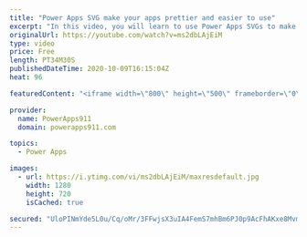 ```yaml
---
title: "Power Apps SVG make your apps prettier and easier to use"
excerpt: "In this video, you will learn to use Power Apps SVGs to make prettier and easier to use apps. These small HTML controls let you do everything from make scalable images to full fledge animated visuals. Imagine Power BI style visuals in Power Apps without all of the extra licensing. Cool stuff!  w3Schools"
originalUrl: https://youtube.com/watch?v=ms2dbLAjEiM
type: video
price: Free
length: PT34M30S
publishedDateTime: 2020-10-09T16:15:04Z
heat: 96

featuredContent: "<iframe width=\"800\" height=\"500\" frameborder=\"0\" src=\"https://www.youtube.com/embed/ms2dbLAjEiM\" allow=\"accelerometer; autoplay; encrypted-media; gyroscope; picture-in-picture\" allowfullscreen></iframe>"

provider:
  name: PowerApps911
  domain: powerapps911.com

topics:
  - Power Apps

images:
  - url: https://i.ytimg.com/vi/ms2dbLAjEiM/maxresdefault.jpg
    width: 1280
    height: 720
    isCached: true

secured: "UloPINmYde5L0u/Cq/oMr/3FFwjsX3uIA4FemS7mhBm6PJ0p9AcFhAKxe8Mvmg5vOgFRne2pywyHIZnX0LkBylpwr5IcZLKrwFTfBr6qQzkEf1HKugBqDl6MirDZCeCfXQ/PzHqa/m+dV6mC5uPGE68AKMmSfDmp3hr9SlOhyc2g4z774X0WmYbSrkNuJ69cyOLnEPdciGGNe17bMFJkDDyZsV5ryM9KJi5Cl63+2uK4yCcei7+hleCrVYMWvY5wrNGvsyV16CI85XjY1Kv5JVP/khgV6Aovddk9WYoBXwbSCZbAdfH2SW9vc5v8Ygqr5L0+r1b1v7MPxCQ6TYSkmOo3YaB2Y0skEumy13QZ8E+8j2bZ8uJn5wzVzpMpCRGyY3QoCagTihfmjqQ5/aMJJj76QM2O0wOe6TMotJxFFZY=;uvYSDdTtZXr+a/UtkLMhPA=="
---
```



